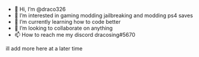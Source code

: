 - 👋 Hi, I’m @draco326
- 👀 I’m interested in gaming modding jailbreaking and modding ps4 saves
- 🌱 I’m currently learning how to code better
- 💞️ I’m looking to collaborate on anything
- 📫 How to reach me my discord dracosing#5670

ill add more here at a later time


